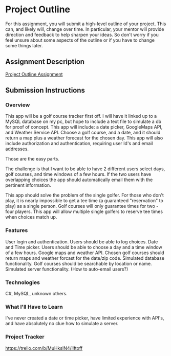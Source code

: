 # Project Outline
For this assignment, you will submit a high-level outline of your project. This can, and likely will, change over time. In particular, your mentor will provide direction and feedback to help sharpen your ideas. So don't worry if you feel unsure about some aspects of the outline or if you have to change some things later.

## Assignment Description
[Project Outline Assignment](https://education.launchcode.org/liftoff/modules/assignments/project-outline)

## Submission Instructions

### Overview
This app will be a golf course tracker first off. I will have it linked up to a MySQL database on my pc, but hope to include a text file to simulate a db 
for proof of concept. This app will include: a date picker, GoogleMaps API, and Weather Service API. Choose a golf course, and a date, and it should return
a map plus a weather forecast for the chosen day. This app will also include authorization and authentication, requiring user Id's and email addresses.

Those are the easy parts.

The challenge is that I want to be able to have 2 different users select days, golf courses, and time windows of a few hours. If the two users have overlapping
choices the app should automatically email them with the pertinent information.

This app should solve the problem of the single golfer. For those who don't play, it is nearly impossible to get a tee time (a guaranteed "reservation" 
to play) as a single person. Golf courses will only guarantee times for two - four players. This app will allow multiple single golfers to reserve tee times
when choices match up.

### Features
User login and authentication. Users should be able to log choices.
Date and Time picker. Users should be able to choose a day and a time window of a few hours.
Google maps and weather API. Chosen golf courses should return maps and weather forcast for the date/zip code.
Simulated database functionality. Golf courses should be searchable by location or name.
Simulated server functionality. (How to auto-email users?)

### Technologies
C#, MySQL, unknown others.

### What I'll Have to Learn
I've never created a date or time picker, have limited experience with API's, and have absolutely no clue how to simulate a server.

### Project Tracker
https://trello.com/b/MuHksIN4/liftoff

